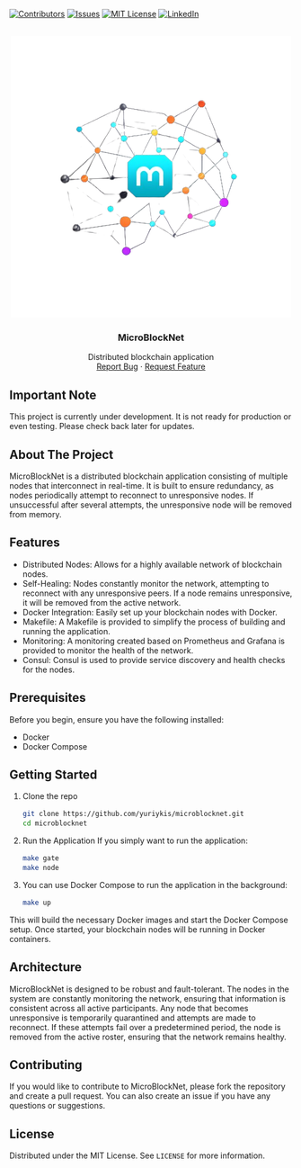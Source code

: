 [![Contributors][contributors-shield]][contributors-url]
[![Issues][issues-shield]][issues-url]
[![MIT License][license-shield]][license-url]
[![LinkedIn][linkedin-shield]][linkedin-url]

<!-- PROJECT LOGO -->
<br />
<div align="center">
  <a href="https://github.com/yuriykis/microblocknet">
    <img src="logo.png" alt="Logo">
  </a>

<h3 align="center">MicroBlockNet</h3>

  <p align="center">
    Distributed blockchain application 
    <br />
    <a href="https://github.com/yuriykis/microblocknet/issues">Report Bug</a>
    ·
    <a href="https://github.com/yuriykis/microblocknet/issues">Request Feature</a>
  </p>
</div>


## Important Note
This project is currently under development. It is not ready for production or even testing. Please check back later for updates.

## About The Project
MicroBlockNet is a distributed blockchain application consisting of multiple nodes that interconnect in real-time. It is built to ensure redundancy, as nodes periodically attempt to reconnect to unresponsive nodes. If unsuccessful after several attempts, the unresponsive node will be removed from memory.

## Features
* Distributed Nodes: Allows for a highly available network of blockchain nodes.
* Self-Healing: Nodes constantly monitor the network, attempting to reconnect with any unresponsive peers. If a node remains unresponsive, it will be removed from the active network.
* Docker Integration: Easily set up your blockchain nodes with Docker.
* Makefile: A Makefile is provided to simplify the process of building and running the application.
* Monitoring: A monitoring created based on Prometheus and Grafana is provided to monitor the health of the network.
* Consul: Consul is used to provide service discovery and health checks for the nodes.

## Prerequisites
Before you begin, ensure you have the following installed:
* Docker
* Docker Compose

## Getting Started

1. Clone the repo
   ```sh
   git clone https://github.com/yuriykis/microblocknet.git
   cd microblocknet
    ```
2. Run the Application
If you simply want to run the application:
   ```sh
   make gate
   make node
   ```
3. You can use Docker Compose to run the application in the background:
   ```sh
   make up
   ```
This will build the necessary Docker images and start the Docker Compose setup. Once started, your blockchain nodes will be running in Docker containers.

## Architecture
MicroBlockNet is designed to be robust and fault-tolerant. The nodes in the system are constantly monitoring the network, ensuring that information is consistent across all active participants. Any node that becomes unresponsive is temporarily quarantined and attempts are made to reconnect. If these attempts fail over a predetermined period, the node is removed from the active roster, ensuring that the network remains healthy.

## Contributing
If you would like to contribute to MicroBlockNet, please fork the repository and create a pull request. You can also create an issue if you have any questions or suggestions.

## License
Distributed under the MIT License. See `LICENSE` for more information.


<!-- MARKDOWN LINKS & IMAGES -->
<!-- https://www.markdownguide.org/basic-syntax/#reference-style-links -->
[contributors-shield]: https://img.shields.io/github/contributors/yuriykis/bluetooth-keepalive.svg?style=for-the-badge
[contributors-url]: https://github.com/yuriykis/bluetooth-keepalive/graphs/contributors
[issues-shield]: https://img.shields.io/github/issues/yuriykis/bluetooth-keepalive.svg?style=for-the-badge
[issues-url]: https://github.com/yuriykis/bluetooth-keepalive/issues
[license-shield]: https://img.shields.io/github/license/yuriykis/bluetooth-keepalive.svg?style=for-the-badge
[license-url]: https://github.com/yuriykis/bluetooth-keepalive/blob/master/LICENSE.txt
[linkedin-shield]: https://img.shields.io/badge/-LinkedIn-black.svg?style=for-the-badge&logo=linkedin&colorB=555
[linkedin-url]: https://linkedin.com/in/yuriy-kis